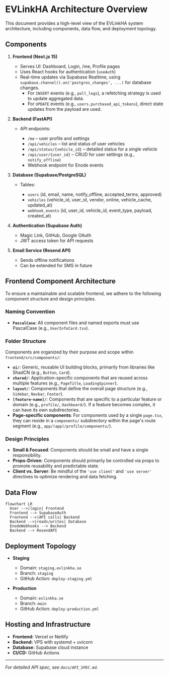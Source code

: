 # EVLinkHA Architecture Overview

This document provides a high-level view of the EVLinkHA system architecture, including components, data flow, and deployment topology.

## Components

1. **Frontend (Next.js 15)**

   * Serves UI: Dashboard, Login, /me, Profile pages
   * Uses React hooks for authentication (`useAuth`)
   * Real-time updates via Supabase Realtime, using `supabase.channel().on('postgres_changes', ...)` for database changes.
     * For `INSERT` events (e.g., `poll_logs`), a refetching strategy is used to update aggregated data.
     * For `UPDATE` events (e.g., `users.purchased_api_tokens`), direct state updates from the payload are used.

2. **Backend (FastAPI)**

   * API endpoints:

     * `/me` – user profile and settings
     * `/api/vehicles` – list and status of user vehicles
     * `/api/status/{vehicle_id}` – detailed status for a single vehicle
     * `/api/user/{user_id}` – CRUD for user settings (e.g., `notify_offline`)
     * Webhook endpoint for Enode events

3. **Database (Supabase/PostgreSQL)**

   * Tables:

     * `users` (id, email, name, notify_offline, accepted_terms, approved)
     * `vehicles` (vehicle_id, user_id, vendor, online, vehicle_cache, updated_at)
     * `webhook_events` (id, user_id, vehicle_id, event_type, payload, created_at)

4. **Authentication (Supabase Auth)**

   * Magic Link, GitHub, Google OAuth
   * JWT access token for API requests

5. **Email Service (Resend API)**

   * Sends offline notifications
   * Can be extended for SMS in future

## Frontend Component Architecture

To ensure a maintainable and scalable frontend, we adhere to the following component structure and design principles.

### Naming Convention
- **`PascalCase`**: All component files and named exports must use PascalCase (e.g., `UserInfoCard.tsx`).

### Folder Structure
Components are organized by their purpose and scope within `frontend/src/components/`:

- **`ui/`**: Generic, reusable UI building blocks, primarily from libraries like ShadCN (e.g., `Button`, `Card`).
- **`shared/`**: Application-specific components that are reused across multiple features (e.g., `PageTitle`, `LoadingSpinner`).
- **`layout/`**: Components that define the overall page structure (e.g., `Sidebar`, `Navbar`, `Footer`).
- **`[feature-name]/`**: Components that are specific to a particular feature or domain (e.g., `profile/`, `dashboard/`). If a feature becomes complex, it can have its own subdirectories.
- **Page-specific components**: For components used by a single `page.tsx`, they can reside in a `components/` subdirectory within the page's route segment (e.g., `app/(app)/profile/components/`).

### Design Principles
- **Small & Focused**: Components should be small and have a single responsibility.
- **Props-Driven**: Components should primarily be controlled via props to promote reusability and predictable state.
- **Client vs. Server**: Be mindful of the `'use client'` and `'use server'` directives to optimize rendering and data fetching.

## Data Flow

```mermaid
flowchart LR
  User -->|login| Frontend
  Frontend --> SupabaseAuth
  Frontend -->|API calls| Backend
  Backend -->|reads/writes| Database
  EnodeWebhooks --> Backend
  Backend --> ResendAPI
```

## Deployment Topology

* **Staging**

  * Domain: `staging.evlinkha.se`
  * Branch: `staging`
  * GitHub Action: `deploy-staging.yml`

* **Production**

  * Domain: `evlinkha.se`
  * Branch: `main`
  * GitHub Action: `deploy-production.yml`

## Hosting and Infrastructure

* **Frontend:** Vercel or Netlify
* **Backend:** VPS with systemd + uvicorn
* **Database:** Supabase cloud instance
* **CI/CD:** GitHub Actions

---

*For detailed API spec, see `docs/API_SPEC.md`.*
